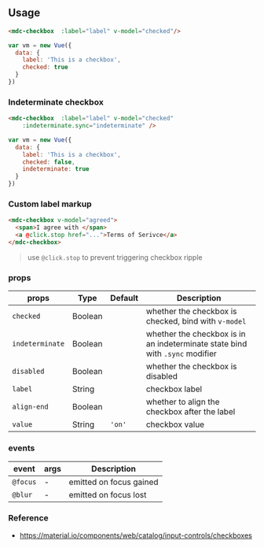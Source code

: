 
## Usage

```html
<mdc-checkbox  :label="label" v-model="checked"/>
```

```javascript
var vm = new Vue({
  data: {
    label: 'This is a checkbox',
    checked: true
  }
})
```

### Indeterminate checkbox
```html
<mdc-checkbox  :label="label" v-model="checked"
    :indeterminate.sync="indeterminate" />
```

```javascript
var vm = new Vue({
  data: {
    label: 'This is a checkbox',
    checked: false,
    indeterminate: true
  }
})
```

### Custom label markup

```html
<mdc-checkbox v-model="agreed">
  <span>I agree with </span>
  <a @click.stop href="...">Terms of Serivce</a>
</mdc-checkbox>
```

> use `@click.stop` to prevent triggering checkbox ripple

### props

| props | Type | Default | Description |
|-------|------|---------|-------------|
|`checked`|Boolean|| whether the checkbox is checked, bind with `v-model` |
|`indeterminate`|Boolean|| whether the checkbox is in an indeterminate state bind with `.sync` modifier | |
|`disabled`| Boolean|| whether the checkbox is disabled |
|`label`| String|| checkbox label |
|`align-end`| Boolean|| whether to align the checkbox after the label |
|`value`|String| `'on'`| checkbox value |

### events

| event | args | Description |
|-------|------|-------------|
|`@focus`| - |emitted on focus gained |
|`@blur`| - |emitted on focus lost |

### Reference
- <https://material.io/components/web/catalog/input-controls/checkboxes>
